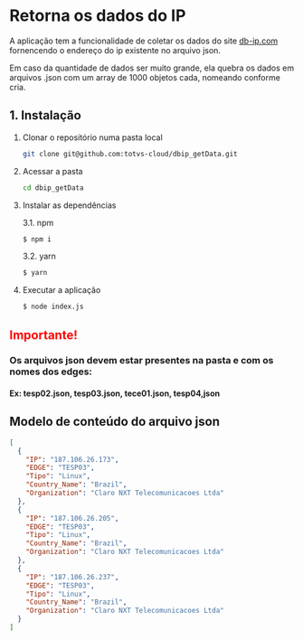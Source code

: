 # Retorna os dados do IP

A aplicação tem a funcionalidade de coletar os dados do site [db-ip.com](www.db-ip.com) fornencendo o endereço do ip existente no arquivo json.

Em caso da quantidade de dados ser muito grande, ela quebra os dados em arquivos .json com um array de 1000 objetos cada, nomeando conforme cria.

## 1. Instalação

1. Clonar o repositório numa pasta local

    ```bash
    git clone git@github.com:totvs-cloud/dbip_getData.git
    ```
2. Acessar a pasta
    ```bash
    cd dbip_getData
    ```
3. Instalar as dependências
    
    3.1. npm

    ```bash
    $ npm i 
    ```
    3.2. yarn

    ```bash
    $ yarn
    ```
4. Executar a aplicação
    ```bash
    $ node index.js
    ```

<h2 style="color: red">Importante!</h2>

### Os arquivos json devem estar presentes na pasta e com os nomes dos edges: 

#### Ex: tesp02.json, tesp03.json, tece01.json, tesp04,json

## Modelo de conteúdo do arquivo json

```json
[
  {
    "IP": "187.106.26.173",
    "EDGE": "TESP03",
    "Tipo": "Linux",
    "Country_Name": "Brazil",
    "Organization": "Claro NXT Telecomunicacoes Ltda"
  },
  {
    "IP": "187.106.26.205",
    "EDGE": "TESP03",
    "Tipo": "Linux",
    "Country_Name": "Brazil",
    "Organization": "Claro NXT Telecomunicacoes Ltda"
  },
  {
    "IP": "187.106.26.237",
    "EDGE": "TESP03",
    "Tipo": "Linux",
    "Country_Name": "Brazil",
    "Organization": "Claro NXT Telecomunicacoes Ltda"
  }
]
```
